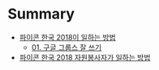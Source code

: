 # Summary

- [파이콘 한국 2018이 일하는 방법](README.md)
    - [01. 구글 그룹스 잘 쓰기](tool-guide/01-google-groups.md)
- [파이콘 한국 2018 자원봉사자가 일하는 방법](volunteer/index.md)